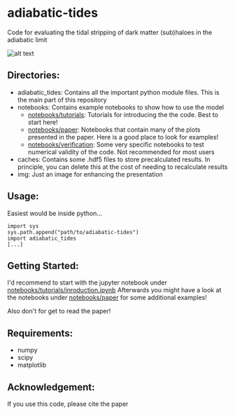 # adiabatic-tides
Code for evaluating the tidal stripping of dark matter (sub)haloes in the adiabatic limit

![alt text](https://github.com/jstuecker/adiabatic-tides/blob/main/img/tidal_experiment.png)

## Directories:

* adiabatic_tides: Contains all the important python module files. This is the main part of this repository
* notebooks: Contains example notebooks to show how to use the model
    - [notebooks/tutorials](notebooks/tutorials): Tutorials for introducing the the code. Best to start here!
    - [notebooks/paper](notebooks/paper): Notebooks that contain many of the plots presented in the paper. Here is a good place to look for examples!
    - [notebooks/verification](notebooks/verification): Some very specific notebooks to test numerical validity of the code. Not recommended for most users
* caches: Contains some .hdf5 files to store precalculated results. In principle, you can delete this at the cost of needing to recalculate results
* img: Just an image for enhancing the presentation

## Usage:
Easiest would be inside python...

```
import sys
sys.path.append("path/to/adiabatic-tides")
import adiabatic_tides
[...]
```

## Getting Started:
I'd recommend to start with the jupyter notebook under [notebooks/tutorials/inroduction.ipynb](notebooks/tutorials/inroduction.ipynb)
Afterwards you might have a look at the notebooks under [notebooks/paper](notebooks/paper) for some additional examples!

Also don't for get to read the paper!

## Requirements:
* numpy
* scipy
* matplotlib

## Acknowledgement:
If you use this code, please cite the paper
